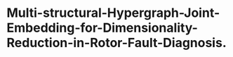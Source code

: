 # Multi-structural-Hypergraph-Joint-Embedding-for-Dimensionality-Reduction-in-Rotor-Fault-Diagnosis.